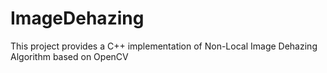 # ImageDehazing
This project provides a C++ implementation of Non-Local Image Dehazing Algorithm based on OpenCV
